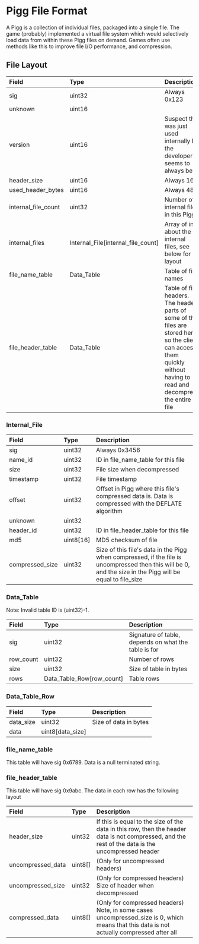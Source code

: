
# Pigg File Format

A Pigg is a collection of individual files, packaged into a single file. The game (probably) implemented a virtual file system which would selectively load data from within these Pigg files on demand. Games often use methods like this to improve file I/O performance, and compression.

## File Layout

|Field|Type|Description|
|:-|:-|:-|
|sig|uint32|Always 0x123|
|unknown|uint16||
|version|uint16|Suspect this was just used internally by the developers, seems to always be 2|
|header_size|uint16|Always 16|
|used_header_bytes|uint16|Always 48|
|internal_file_count|uint32|Number of internal files in this Pigg|
|internal_files|Internal_File[internal_file_count]|Array of info about the internal files, see below for layout|
|file_name_table|Data_Table|Table of file names|
|file_header_table|Data_Table|Table of file headers. The header parts of some of the files are stored here so the client can access them quickly without having to read and decompress the entire file|

### Internal_File

|Field|Type|Description|
|:-|:-|:-|
|sig|uint32|Always 0x3456|
|name_id|uint32|ID in file_name_table for this file|
|size|uint32|File size when decompressed|
|timestamp|uint32|File timestamp|
|offset|uint32|Offset in Pigg where this file's compressed data is. Data is compressed with the DEFLATE algorithm|
|unknown|uint32||
|header_id|uint32|ID in file_header_table for this file|
|md5|uint8[16]|MD5 checksum of file|
|compressed_size|uint32|Size of this file's data in the Pigg when compressed, if the file is uncompressed then this will be 0, and the size in the Pigg will be equal to file_size|

### Data_Table

Note: Invalid table ID is (uint32)-1.

|Field|Type|Description|
|:-|:-|:-|
|sig|uint32|Signature of table, depends on what the table is for|
|row_count|uint32|Number of rows|
|size|uint32|Size of table in bytes|
|rows|Data_Table_Row[row_count]|Table rows|

### Data_Table_Row

|Field|Type|Description|
|:-|:-|:-|
|data_size|uint32|Size of data in bytes|
|data|uint8[data_size]||

### file_name_table

This table will have sig 0x6789.
Data is a null terminated string.

### file_header_table

This table will have sig 0x9abc.
The data in each row has the following layout

|Field|Type|Description|
|:-|:-|:-|
|header_size|uint32|If this is equal to the size of the data in this row, then the header data is not compressed, and the rest of the data is the uncompressed header|
|uncompressed_data|uint8[]|(Only for uncompressed headers)|
|uncompressed_size|uint32|(Only for compressed headers) Size of header when decompressed|
|compressed_data|uint8[]|(Only for compressed headers) Note, in some cases uncompressed_size is 0, which means that this data is not actually compressed after all|
